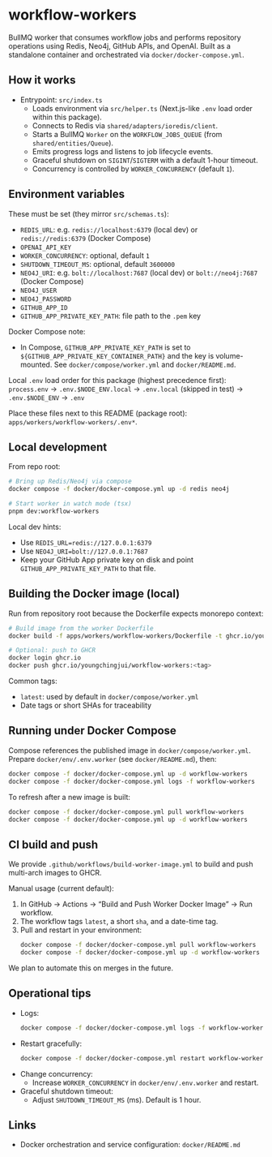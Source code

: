 # workflow-workers

BullMQ worker that consumes workflow jobs and performs repository operations using Redis, Neo4j, GitHub APIs, and OpenAI. Built as a standalone container and orchestrated via `docker/docker-compose.yml`.

## How it works

- Entrypoint: `src/index.ts`
  - Loads environment via `src/helper.ts` (Next.js-like `.env` load order within this package).
  - Connects to Redis via `shared/adapters/ioredis/client`.
  - Starts a BullMQ `Worker` on the `WORKFLOW_JOBS_QUEUE` (from `shared/entities/Queue`).
  - Emits progress logs and listens to job lifecycle events.
  - Graceful shutdown on `SIGINT`/`SIGTERM` with a default 1-hour timeout.
  - Concurrency is controlled by `WORKER_CONCURRENCY` (default `1`).

## Environment variables

These must be set (they mirror `src/schemas.ts`):

- `REDIS_URL`: e.g. `redis://localhost:6379` (local dev) or `redis://redis:6379` (Docker Compose)
- `OPENAI_API_KEY`
- `WORKER_CONCURRENCY`: optional, default `1`
- `SHUTDOWN_TIMEOUT_MS`: optional, default `3600000`
- `NEO4J_URI`: e.g. `bolt://localhost:7687` (local dev) or `bolt://neo4j:7687` (Docker Compose)
- `NEO4J_USER`
- `NEO4J_PASSWORD`
- `GITHUB_APP_ID`
- `GITHUB_APP_PRIVATE_KEY_PATH`: file path to the `.pem` key

Docker Compose note:

- In Compose, `GITHUB_APP_PRIVATE_KEY_PATH` is set to `${GITHUB_APP_PRIVATE_KEY_CONTAINER_PATH}` and the key is volume-mounted. See `docker/compose/worker.yml` and `docker/README.md`.

Local `.env` load order for this package (highest precedence first):
`process.env` → `.env.$NODE_ENV.local` → `.env.local` (skipped in test) → `.env.$NODE_ENV` → `.env`

Place these files next to this README (package root): `apps/workers/workflow-workers/.env*`.

## Local development

From repo root:

```bash
# Bring up Redis/Neo4j via compose
docker compose -f docker/docker-compose.yml up -d redis neo4j

# Start worker in watch mode (tsx)
pnpm dev:workflow-workers
```

Local dev hints:

- Use `REDIS_URL=redis://127.0.0.1:6379`
- Use `NEO4J_URI=bolt://127.0.0.1:7687`
- Keep your GitHub App private key on disk and point `GITHUB_APP_PRIVATE_KEY_PATH` to that file.

## Building the Docker image (local)

Run from repository root because the Dockerfile expects monorepo context:

```bash
# Build image from the worker Dockerfile
docker build -f apps/workers/workflow-workers/Dockerfile -t ghcr.io/youngchingjui/workflow-workers:<tag> .

# Optional: push to GHCR
docker login ghcr.io
docker push ghcr.io/youngchingjui/workflow-workers:<tag>
```

Common tags:

- `latest`: used by default in `docker/compose/worker.yml`
- Date tags or short SHAs for traceability

## Running under Docker Compose

Compose references the published image in `docker/compose/worker.yml`. Prepare `docker/env/.env.worker` (see `docker/README.md`), then:

```bash
docker compose -f docker/docker-compose.yml up -d workflow-workers
docker compose -f docker/docker-compose.yml logs -f workflow-workers
```

To refresh after a new image is built:

```bash
docker compose -f docker/docker-compose.yml pull workflow-workers
docker compose -f docker/docker-compose.yml up -d workflow-workers
```

## CI build and push

We provide `.github/workflows/build-worker-image.yml` to build and push multi-arch images to GHCR.

Manual usage (current default):

1. In GitHub → Actions → “Build and Push Worker Docker Image” → Run workflow.
2. The workflow tags `latest`, a short `sha`, and a date-time tag.
3. Pull and restart in your environment:
   ```bash
   docker compose -f docker/docker-compose.yml pull workflow-workers
   docker compose -f docker/docker-compose.yml up -d workflow-workers
   ```

We plan to automate this on merges in the future.

## Operational tips

- Logs:
  ```bash
  docker compose -f docker/docker-compose.yml logs -f workflow-workers
  ```
- Restart gracefully:
  ```bash
  docker compose -f docker/docker-compose.yml restart workflow-workers
  ```
- Change concurrency:
  - Increase `WORKER_CONCURRENCY` in `docker/env/.env.worker` and restart.
- Graceful shutdown timeout:
  - Adjust `SHUTDOWN_TIMEOUT_MS` (ms). Default is 1 hour.

## Links

- Docker orchestration and service configuration: `docker/README.md`

